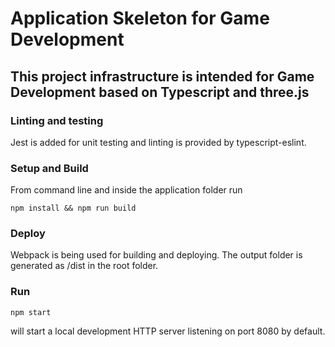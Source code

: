 # Application Skeleton for Game Development

## This project infrastructure is intended for Game Development based on Typescript and three.js

### Linting and testing

Jest is added for unit testing and linting is provided by typescript-eslint.

### Setup and Build

From command line and inside the application folder run

```shell
npm install && npm run build
```

### Deploy

Webpack is being used for building and deploying.
The output folder is generated as /dist in the root folder.

### Run

```shell
npm start
```

will start a local development HTTP server listening on port 8080 by default.
